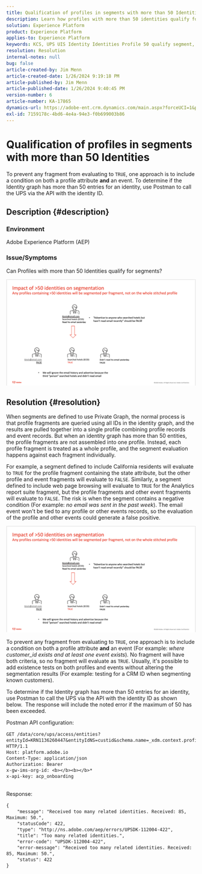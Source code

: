 ```yaml
---
title: Qualification of profiles in segments with more than 50 Identities
description: Learn how profiles with more than 50 identities qualify for segments Adobe Experience Platform.
solution: Experience Platform
product: Experience Platform
applies-to: Experience Platform
keywords: KCS, UPS UIS Identity Identities Profile 50 qualify segment, qualification, Adobe Experience Platform, AEP, How To
resolution: Resolution
internal-notes: null
bug: false
article-created-by: Jim Menn
article-created-date: 1/26/2024 9:19:18 PM
article-published-by: Jim Menn
article-published-date: 1/26/2024 9:40:45 PM
version-number: 6
article-number: KA-17865
dynamics-url: https://adobe-ent.crm.dynamics.com/main.aspx?forceUCI=1&pagetype=entityrecord&etn=knowledgearticle&id=697b5c8d-90bc-ee11-a569-6045bd006268
exl-id: 7159178c-4bd6-4e4a-94e3-f0b699003b86
---
```

# Qualification of profiles in segments with more than 50 Identities


To prevent any fragment from evaluating to `TRUE`, one approach is to include a condition on both a profile attribute <b>and</b> an event. To determine if the Identity graph has more than 50 entries for an identity, use Postman to call the UPS via the API with the identity ID.

## Description {#description}


### <b>Environment</b>

Adobe Experience Platform (AEP)



### <b>Issue/Symptoms</b>

Can Profiles with more than 50 Identities qualify for segments?



![](assets/___6a7b5c8d-90bc-ee11-a569-6045bd006268___.png)






## Resolution {#resolution}


When segments are defined to use Private Graph, the normal process is that profile fragments are queried using all IDs in the identity graph, and the results are pulled together into a single profile combining profile records and event records. But when an identity graph has more than 50 entities, the profile fragments are not assembled into one profile. Instead, each profile fragment is treated as a whole profile, and the segment evaluation happens against each fragment individually.

For example, a segment defined to include California residents will evaluate to `TRUE` for the profile fragment containing the state attribute, but the other profile and event fragments will evaluate to `FALSE`. Similarly, a segment defined to include web page browsing will evaluate to `TRUE` for the Analytics report suite fragment, but the profile fragments and other event fragments will evaluate to `FALSE`. The risk is when the segment contains a negative condition (For example: *no email was sent in the past week*). The email event won't be tied to any profile or other events records, so the evaluation of the profile and other events could generate a false positive.

![](assets/6d02b7b2-cf7f-ec11-8d21-0022480aa950.png)

To prevent any fragment from evaluating to `TRUE`, one approach is to include a condition on both a profile attribute <b>and</b> an event (For example: *where customer_id exists and at least one event exists*)*.* No fragment will have both criteria, so no fragment will evaluate as `TRUE`. Usually, it's possible to add existence tests on both profiles and events without altering the segmentation results (For example: testing for a CRM ID when segmenting known customers).

To determine if the Identity graph has more than 50 entries for an identity, use Postman to call the UPS via the API with the identity ID as shown below.  The response will include the noted error if the maximum of 50 has been exceeded.

Postman API configuration:


```
GET /data/core/ups/access/entities?entityId=KRN1136260447&entityIdNS=custid&schema.name=_xdm.context.profile HTTP/1.1
Host: platform.adobe.io
Content-Type: application/json
Authorization: Bearer 
x-gw-ims-org-id: <b></b><b></b>*
x-api-key: acp_onboarding
```

<br>Response:<br>

```
{
    "message": "Received too many related identities. Received: 85, Maximum: 50.",
    "statusCode": 422,
    "type": "http://ns.adobe.com/aep/errors/UPSDK-112004-422",
    "title": "Too many related identities.",
    "error-code": "UPSDK-112004-422",
    "error-message": "Received too many related identities. Received: 85, Maximum: 50.",
    "status": 422
}
```
